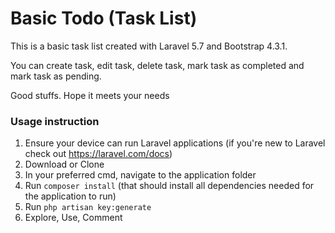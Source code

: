 # Basic Todo (Task List)
This is a basic task list created with Laravel 5.7 and Bootstrap 4.3.1. 

You can create task, edit task, delete task, mark task as completed and mark task as pending. 

Good stuffs. Hope it meets your needs

### Usage instruction
1. Ensure your device can run Laravel applications (if you're new to Laravel check out https://laravel.com/docs)
2. Download or Clone
3. In your preferred cmd, navigate to the application folder 
4. Run `composer install` (that should install all dependencies needed for the application to run)
5. Run `php artisan key:generate` 
5. Explore, Use, Comment
